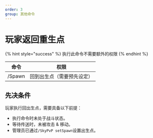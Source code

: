 ```yaml
---
order: 3
group: 其他命令
---
```


# 玩家返回重生点

{% hint style="success" %}
执行此命令不需要额外的权限
{% endhint %}

| 命令   | 权限                       |
| ------ | -------------------------- |
| /Spawn | 回到出生点（需要预先设定） |

## 先决条件

玩家执行回出生点，需要具备以下前提：

- 执行命令时未处于战斗状态。
- 等待传送时，未被攻击 & 移动。
- 管理员已通过`/SkyPvP setSpawn`设置出生点。
